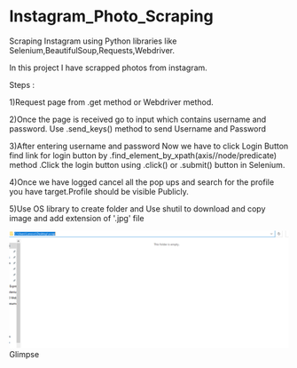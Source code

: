 # Instagram_Photo_Scraping
Scraping Instagram using Python libraries like Selenium,BeautifulSoup,Requests,Webdriver.

In this project I have scrapped photos from instagram.

Steps :

1)Request page from .get method or Webdriver method.

2)Once the page is received go to input which contains username and password. Use .send_keys() method to send Username and Password

3)After entering username and password Now we have to click Login Button find link for login button by  .find_element_by_xpath(axis//node/predicate) method .Click the login button using .click() or .submit() button in Selenium.

4)Once we have logged cancel all the pop ups and search for the profile you have target.Profile should be visible Publicly.

5)Use OS library to create folder and Use shutil to download and copy image and add extension of '.jpg' file


<img src = "https://github.com/arhamansari/Instagram_Photo_Scraping/blob/master/Insta_scraping_done.gif">Glimpse</img>
